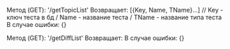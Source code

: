 Метод (GET): '/getTopicList'
Возвращает: [{Key, Name, TName}...] // Key - ключ теста в бд / Name - название теста / TName - название типа теста
В случае ошибки: {}

Метод (GET): '/getDiffList'
Возвращает: 
В случае ошибки: {}